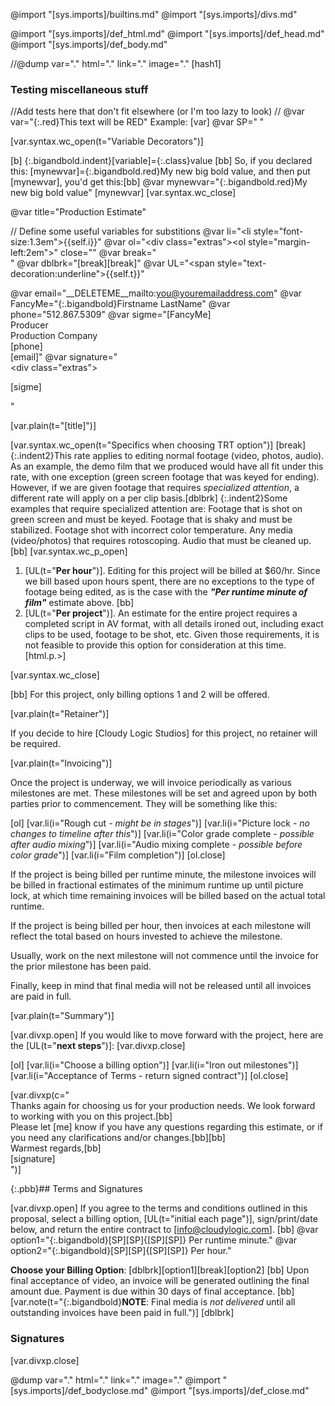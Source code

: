 @import "[sys.imports]/builtins.md"
@import "[sys.imports]/divs.md"

@import "[sys.imports]/def_html.md"
@import "[sys.imports]/def_head.md"
@import "[sys.imports]/def_body.md"

//@dump var="." html="." link="." image="."
[hash1]
### Testing miscellaneous stuff

//Add tests here that don't fit elsewhere (or I'm too lazy to look)
//
@var var="{:.red}This text will be RED"
Example: [var]
@var SP="&nbsp;"

[var.syntax.wc_open(t="Variable Decorators")]

[b]
{:.bigandbold.indent}&#91;variable]={:.class}value
[bb]
So, if you declared this: &#91;mynewvar]={:.bigandbold.red}My new big bold value, and then put &#91;mynewvar], you'd get this:[bb]
@var mynewvar="{:.bigandbold.red}My new big bold value"
[mynewvar]
[var.syntax.wc_close]

@var title="Production Estimate"

// Define some useful variables for substitions
@var li="<li style=\"font-size:1.3em\">{{self.i}}</li>" 
@var ol="<div class=\"extras\"><ol style=\"margin-left:2em\">" close="</ol></div>"
@var break="<br />"
@var dblbrk="[break][break]"
@var UL="<span style=\"text-decoration:underline\">{{self.t}}</span>"

@var email="__DELETEME__mailto:you@youremailaddress.com"
@var FancyMe="{:.bigandbold}Firstname LastName"
@var phone="512.867.5309"
@var sigme="[FancyMe]<br />Producer<br />Production Company<br />[phone]<br />[email]"
@var signature="<br /><div class=\"extras\"><p>[sigme]</p></div>"

[var.plain(t="[title]")]

[var.syntax.wc_open(t="Specifics when choosing TRT option")]
    [break]
    {:.indent2}This rate applies to editing normal footage (video, photos, audio). As an example, the demo film that we produced would have all fit under this rate, with one exception (green screen footage that was keyed for ending). However, if we are given footage that requires *specialized attention*, a different rate will apply on a per clip basis.[dblbrk]
    {:.indent2}Some examples that require specialized attention are: Footage that is shot on green screen and must be keyed. Footage that is shaky and must be stabilized. Footage shot with incorrect color temperature. Any media (video/photos) that requires rotoscoping. Audio that must be cleaned up.
[bb]
[var.syntax.wc_p_open]
1. [UL(t="**Per hour**")]. Editing for this project will be billed at $60/hr. Since we bill based upon hours spent, there are no exceptions to the type of footage being edited, as is the case with the ***"Per runtime minute of film"*** estimate above.
[bb]
2. [UL(t="**Per project**")]. An estimate for the entire project requires a completed script in AV format, with all details ironed out, including exact clips to be used, footage to be shot, etc. Given those requirements, it is not feasible to provide this option for consideration at this time.
[html.p.>]

[var.syntax.wc_close]

[bb]
For this project, only billing options 1 and 2 will be offered.

[var.plain(t="Retainer")]

If you decide to hire [Cloudy Logic Studios] for this project, no retainer will be required.

[var.plain(t="Invoicing")]

Once the project is underway, we will invoice periodically as various milestones are met. These milestones will be set and agreed upon by both parties prior to commencement. They will be something like this:

[ol]
[var.li(i="Rough cut *- might be in stages*")]
[var.li(i="Picture lock *- no changes to timeline after this*")]
[var.li(i="Color grade complete *- possible after audio mixing*")]
[var.li(i="Audio mixing complete *- possible before color grade*")]
[var.li(i="Film completion")]
[ol.close]

If the project is being billed per runtime minute, the milestone invoices will be billed in fractional estimates of the minimum runtime up until picture lock, at which time remaining invoices will be billed based on the actual total runtime.

If the project is being billed per hour, then invoices at each milestone will reflect the total based on hours invested to achieve the milestone.

Usually, work on the next milestone will not commence until the invoice for the prior milestone has been paid.

Finally, keep in mind that final media will not be released until all invoices are paid in full.

[var.plain(t="Summary")]

[var.divxp.open]
If you would like to move forward with the project, here are the [UL(t="**next steps**")]:
[var.divxp.close]

[ol]
[var.li(i="Choose a billing option")]
[var.li(i="Iron out milestones")]
[var.li(i="Acceptance of Terms - return signed contract")]
[ol.close]

[var.divxp(c="\
    Thanks again for choosing us for your production needs. We look forward to working with you on this project.[bb]\
    Please let [me] know if you have any questions regarding this estimate, or if you need any clarifications and/or changes.[bb][bb]\
    Warmest regards,[bb]\
    [signature]\
")]

{:.pbb}## Terms and Signatures

[var.divxp.open]
If you agree to the terms and conditions outlined in this proposal, select a billing option, [UL(t="initial each page")], sign/print/date below, and return the entire contract to [info@cloudylogic.com].
[bb]
@var option1="{:.bigandbold}[SP][SP]{[SP][SP]} Per runtime minute."
@var option2="{:.bigandbold}[SP][SP]{[SP][SP]} Per hour."

**Choose your Billing Option**: [dblbrk][option1][break][option2] 
[bb]
Upon final acceptance of video, an invoice will be generated outlining the final amount due. Payment is due within 30 days of final acceptance.
[bb]
[var.note(t="{:.bigandbold}**NOTE**: Final media is *not delivered* until all outstanding invoices have been paid in full.")]
[dblbrk]
### Signatures
[var.divxp.close]

@dump var="." html="." link="." image="."
@import "[sys.imports]/def_bodyclose.md"
@import "[sys.imports]/def_close.md"
